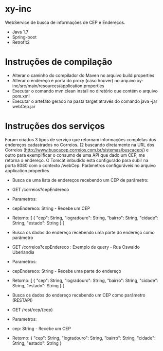 # xy-inc

WebService de busca de informações de CEP e Endereços.

 - Java 1.7
 - Spring-boot
 - Retrofit2

# Instruções de compilação

 - Alterar o caminho do compilador do Maven no arquivo build.properties
 - Alterar o endereço e porta do proxy (caso houver) no arquivo xy-inc/src/main/resources/application.properties
 - Executar o comando mvn clean install no diretório que contém o arquivo pom.xml
 - Executar o artefato gerado na pasta target através do comando java -jar webCep.jar

# Instruções dos serviços

Foram criados 3 tipos de serviço que retornam informações completas dos endereços cadastrados no Correios. (2 buscando diretamente na URL dos Correios (http://www.buscacep.correios.com.br/sistemas/buscacep/) e outro para exemplificar o consumo de uma API que dado um CEP,  me retorna o endereço.
O Tomcat imbudido está configurado para subir na porta 8080 com o contexto /webCep. Parâmetros configuráveis no arquivo application.properties

- Busca de uma lista de endereços recebendo um CEP de parâmetro:
 - GET /correios?cepEndereco
 - Parametros:
 - cepEndereco: String - Recebe um CEP
 - Retorno:
[
{
"cep": String,
"logradouro": String,
"bairro": String,
"cidade": String,
"estado": String
}
]

- Busca os dados do endereço recebendo uma parte do endereço como parâmetro
 - GET /correios?cepEndereco : Exemplo de query - Rua Oswaldo Uberlandia 
 - Parametros:
 - cepEndereco: String - Recebe uma parte do endereço
 - Retorno:
[
{
"cep": String,
"logradouro": String,
"bairro": String,
"cidade": String,
"estado": String
}
]

- Busca os dados do endereço recebendo um CEP como parâmetro (RESTAPI)
 - GET /rest/cep/{cep}
 - Parametros:
 - cep: String - Recebe um CEP
 - Retorno:
{
"cep": String,
"logradouro": String,
"bairro": String,
"cidade": String,
"estado": String
}
